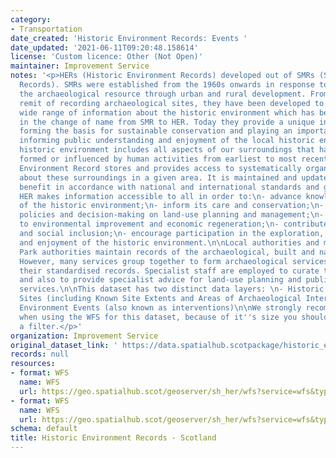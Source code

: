 ```yaml
---
category:
- Transportation
date_created: 'Historic Environment Records: Events '
date_updated: '2021-06-11T09:20:48.158614'
license: 'Custom licence: Other (Not Open)'
maintainer: Improvement Service
notes: '<p>HERs (Historic Environment Records) developed out of SMRs (Sites and Monuments
  Records). SMRs were established from the 1960s onwards in response to the loss of
  the archaeological resource through urban and rural development. From their original
  remit of recording archaeological sites, they have been developed to encompass a
  wide range of information about the historic environment which has been reflected
  in the change of name from SMR to HER. Today they provide a unique information resource,
  forming the basis for sustainable conservation and playing an important role in
  informing public understanding and enjoyment of the local historic environment.\nThe
  historic environment includes all aspects of our surroundings that have been built,
  formed or influenced by human activities from earliest to most recent times. A Historic
  Environment Record stores and provides access to systematically organised information
  about these surroundings in a given area. It is maintained and updated for public
  benefit in accordance with national and international standards and guidance. An
  HER makes information accessible to all in order to:\n- advance knowledge and understanding
  of the historic environment;\n- inform its care and conservation;\n- inform public
  policies and decision-making on land-use planning and management;\n- contribute
  to environmental improvement and economic regeneration;\n- contribute to education
  and social inclusion;\n- encourage participation in the exploration, appreciation
  and enjoyment of the historic environment.\n\nLocal authorities and most National
  Park authorities maintain records of the archaeological, built and natural environment.
  However, many services group together to form archaeological services to collate
  their standardised records. Specialist staff are employed to curate these records
  and also to provide specialist advice for land-use planning and public information
  services.\n\nThis dataset has two distinct data layers: \n- Historic Environment
  Sites (including Known Site Extents and Areas of Archaeological Interest)\n- Historic
  Environment Events (also known as interventions)\n\nWe strongly recommend that,
  when using the WFS for this dataset, because of it''s size you should use it with
  a filter.</p>'
organization: Improvement Service
original_dataset_link: ' https://data.spatialhub.scotpackage/historic_environment_records-is'
records: null
resources:
- format: WFS
  name: WFS
  url: https://geo.spatialhub.scot/geoserver/sh_her/wfs?service=wfs&typeName=sh_her:pub_herev
- format: WFS
  name: WFS
  url: https://geo.spatialhub.scot/geoserver/sh_her/wfs?service=wfs&typeName=sh_her:pub_herst
schema: default
title: Historic Environment Records - Scotland
---
```

